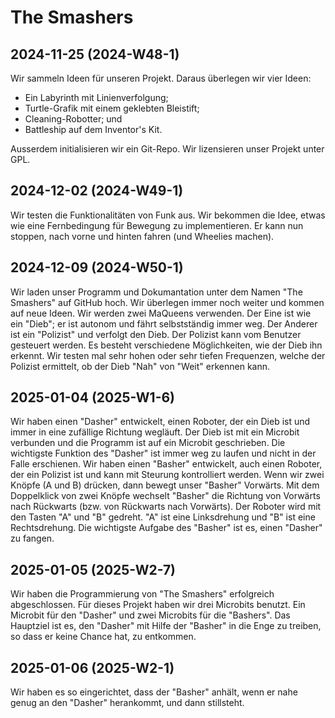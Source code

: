# The Smashers

## 2024-11-25 (2024-W48-1)
Wir sammeln Ideen für unseren Projekt. Daraus überlegen wir vier Ideen:
* Ein Labyrinth mit Linienverfolgung;
* Turtle-Grafik mit einem geklebten Bleistift;
* Cleaning-Robotter; und
* Battleship auf dem Inventor's Kit.  

Ausserdem initialisieren wir ein Git-Repo. Wir lizensieren unser Projekt unter GPL.

## 2024-12-02 (2024-W49-1)
Wir testen die Funktionalitäten von Funk aus. Wir bekommen die Idee, etwas wie eine Fernbedingung für Bewegung zu implementieren. Er kann nun stoppen, nach vorne und hinten fahren (und Wheelies machen).

## 2024-12-09 (2024-W50-1)
Wir laden unser Programm und Dokumantation unter dem Namen "The Smashers" auf GitHub hoch. Wir überlegen immer noch weiter und kommen auf neue Ideen. Wir werden zwei MaQueens verwenden. Der Eine ist wie ein "Dieb"; er ist autonom und fährt selbstständig immer weg. Der Anderer ist ein "Polizist" und verfolgt den Dieb. Der Polizist kann vom Benutzer gesteuert werden. Es besteht verschiedene Möglichkeiten, wie der Dieb ihn erkennt. Wir testen mal sehr hohen oder sehr tiefen Frequenzen, welche der Polizist ermittelt, ob der Dieb "Nah" von "Weit" erkennen kann.

## 2025-01-04 (2025-W1-6)
Wir haben einen "Dasher" entwickelt, einen Roboter, der ein Dieb ist und immer in eine zufällige Richtung wegläuft. Der Dieb ist mit ein Microbit verbunden und die Programm ist auf ein Microbit geschrieben. Die wichtigste Funktion des "Dasher" ist immer weg zu laufen und nicht in der Falle erschienen. 
Wir haben einen "Basher" entwickelt, auch einen Roboter, der ein Polizist ist und kann mit Steurung kontrolliert werden. Wenn wir zwei Knöpfe (A und B) drücken, dann bewegt unser "Basher" Vorwärts. Mit dem Doppelklick von zwei Knöpfe wechselt "Basher" die Richtung von Vorwärts nach Rückwarts (bzw. von Rückwarts nach Vorwärts). Der Roboter wird mit den Tasten "A" und "B" gedreht. "A" ist eine Linksdrehung und "B" ist eine Rechtsdrehung. Die wichtigste Aufgabe des "Basher" ist es, einen "Dasher" zu fangen.

## 2025-01-05 (2025-W2-7)
Wir haben die Programmierung von "The Smashers" erfolgreich abgeschlossen. Für dieses Projekt haben wir drei Microbits benutzt. Ein Microbit für den "Dasher" und zwei Microbits für die "Bashers". Das Hauptziel ist es, den "Dasher" mit Hilfe der "Basher" in die Enge zu treiben, so dass er keine Chance hat, zu entkommen.

## 2025-01-06 (2025-W2-1)
Wir haben es so eingerichtet, dass der "Basher" anhält, wenn er nahe genug an den "Dasher" herankommt, und dann stillsteht. 
